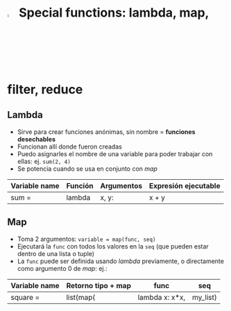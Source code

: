 # <a  href="https://www.python.org/"> <img src="https://upload.wikimedia.org/wikipedia/commons/thumb/1/1f/Python_logo_01.svg/800px-Python_logo_01.svg.png" alt="Python Language" width=4% heigth=4% ></img></a> Special functions: lambda, map, filter, reduce

## Lambda
- Sirve para crear funciones anónimas, sin nombre = **funciones desechables**
- Funcionan allí donde fueron creadas
- Puedo asignarles el nombre de una variable para poder trabajar con ellas: ej. `sum(2, 4)`
- Se potencia cuando se usa en conjunto con *map*

| Variable name | Función | Argumentos | Expresión ejecutable |
| -- | -- | -- | -- |
| sum = | lambda | x, y: | x + y |

## Map
- Toma 2 argumentos: `variable = map(func, seq)`
- Ejecutará la `func` con todos los valores en la `seq` (que pueden estar dentro de una lista o tuple)
- La `func` puede ser definida usando *lambda* previamente, o directamente como argumento 0 de *map*: ej.:

| Variable name | Retorno tipo + map | func | seq |
| -- | -- | -- | -- |
| square = | list(map( | lambda x: x\*x, | my_list) |

<!--- https://python-course.eu/advanced-python/lambda-filter-reduce-map.php -->
